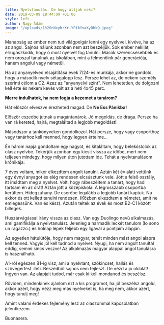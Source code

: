 ```yaml
---
title: Nyelvtanulás. De hogy álljak neki?
date: 2019-03-09 18:44:00 +01:00
style: left
author: Nagy Ádám
image: "/uploads/1%20nNxybrXr-YPikYvaXyDbkQ.jpeg"
---
```


Manapság az ember nem tud világpolgár lenni egy nyelvvel, kivéve, ha az az angol. Sajnos nálunk azonban nem azt beszéljük. Sok ember nekilát, elrugaszkodik, hogy ő most nyelvet fog tanulni. Mások szerencsésebbek és nem oroszul tanulnak az iskolában, mint a felmenőink pár generációja, hanem angolul vagy németül. 

Ha az anyanyelved elsajátítása évek 7/24-es munkája, akkor ne gondold, hogy a második nyelv sétagalopp lesz. Persze lehet az, de nekem személy szerinti célom a C2. Azaz az "anyanyelvi szint". Nem lehetetlen, de dolgozni kell érte és nekem kevés volt az a heti 4x45 perc.

**Merre indulhatok, ha nem fogja a kezemet a tanárom?**

Hát először elveszve érezheted magad. De **Ne Ess Pánikba!**

Először eszedbe jutnak a magántanárok. Jó megoldás, de drága. Persze ha van rá kereted, hajrá, megtaláltad a legjobb megoldást!

Másodszor a tankönyveken gondolkozol. Hát persze, hogy vagy csoporthoz vagy tanárhoz kell menned, hogy legyen értelme...

Én három napja gondoltam egy nagyot, és kitaláltam, hogy belekóstolok az olasz nyelvbe. Tekerjük azonban egy kicsit vissza az időbe, mert nem teljesen mindegy, hogy milyen úton jutottam ide. Tehát a nyelvtanulásom krónikája:

7 éves voltam, mikor elkezdtem angolt tanulni. Aztán két év alatt vettünk egy évnyi anyagot és elég rendesen elcsúsztunk vele. Jött a felső osztály, itt imádtam meg a nyelvet. Volt, hogy rábeszéltem a tanárt, hogy had tartsam én az órát! Aztán jött a középiskola. A legrosszabb csoportba kerültem. Hidegzuhany. De cserébe legalább a legjobb tanárt kaptuk. Na akkor és ott kellett tanulni rendesen. (Közben elkezdtem a németet, amit ne emlegessünk. Van és kész). Azután teltek az évek és most B2-C1 között billegek. 

Huszárvágással irány vissza az olasz. Van egy Duolingo nevű alkalmazás, ami gamifikálja a nyelvtanulást. Jelenleg a harmadik leckét tanulom (Io sono un ragazzo.) és holnap lépek feljebb egy ligával a pontjaim alapján. 

Az egyetlen hátulütője, hogy nem magyar, tehát minden mást  angol alapra kell tenned. Vagyis jól kell tudnod a nyelvet. Nyugi, ha nem angolt tanultál eddig, semmi sincs veszve! Az alkalmazás magyar alappal angol tanulásra is használható. 

A1-ről egészen B1-ig visz, ami a nyelvtant, szókincset, hallás és szövegértést illeti. Beszédből sajnos nem fejleszt. De nézd a jó oldalát! Ingyen van. Az alapjait tudod, már csak ki kell mondanod és beszélsz. 

Röviden, mindenkinek ajánlom ezt a kis programot, ha jól beszélsz angolul, akkor azért, hogy nézz meg más nyelveket is, ha meg nem, akkor azért, hogy tanulj meg! 

Amint valami érdekes fejlemény lesz az olaszommal kapcsolatban jelentkezem.

Buonasera. 